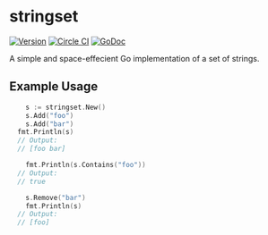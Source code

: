 # stringset

[![Version](https://img.shields.io/badge/version-1.0.0-5272B4.svg)](https://github.com/albrow/stringset/releases)
[![Circle CI](https://img.shields.io/circleci/project/albrow/stringset/master.svg)](https://circleci.com/gh/albrow/stringset/tree/master)
[![GoDoc](https://godoc.org/github.com/albrow/stringset?status.svg)](https://godoc.org/github.com/albrow/stringset)

A simple and space-effecient Go implementation of a set of strings.

## Example Usage

```go
	s := stringset.New()
	s.Add("foo")
	s.Add("bar")
  fmt.Println(s)
  // Output:
  // [foo bar]

	fmt.Println(s.Contains("foo"))
  // Output:
  // true

	s.Remove("bar")
	fmt.Println(s)
  // Output:
  // [foo]
```
